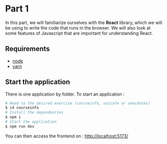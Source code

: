 # Part 1

In this part, we will familiarize ourselves with the **React** library, which we will be using to write the code that runs in the browser. We will also look at some features of Javascript that are important for understanding React.

## Requirements
* [node](https://nodejs.org/en/download/)
* [yarn](https://classic.yarnpkg.com/en/docs/install/#debian-stable)


## Start the application

There is one application by folder. To start an application :

```bash
# Head to the desired exercise (courseinfo, unicafe or anecdotes)
$ cd courseinfo
# Install the dependencies
$ npm i
# Start the application
$ npm run dev
```

You can then access the frontend on : [http://localhost:5173/](http://localhost:5173/)
